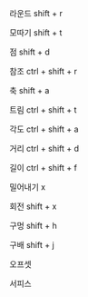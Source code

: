 라운드			shift + r

모따기			shift + t

점					shift + d

참조				ctrl + shift + r

축					shift + a

트림				ctrl + shift + t

각도				ctrl + shift + a

거리				ctrl + shift + d

길이				ctrl + shift + f



밀어내기		x

회전				shift + x

구멍				shift + h

구배				shift + j



오프셋

서피스